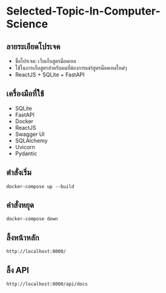# Selected-Topic-In-Computer-Science
## ลายระเอียดโปรเจค
  - ชื่อโปรเจค: เว็บเก็บสูตรม็อคเทล
  - ใช้ในการเก็บสูตรสำหรับคนที่ต้องการแชร์สูตรม็อคเทลใหม่ๆ
  - ReactJS + SQLite + FastAPI
## เครื่องมือที่ใช้
  - SQLite
  - FastAPI
  - Docker
  - ReactJS
  - Swagger UI
  - SQLAlchemy
  - Uvicorn
  - Pydantic
## ตำสั่งเริ่ม
```
docker-compose up --build
```
## คำสั่งหยุด
```
docker-compose down
```
## ลิ้งหน้าหลัก
```
http://localhost:8000/
```
## ลิ้ง API 
```
http://localhost:8000/api/docs
```